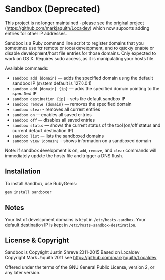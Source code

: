 # Sandbox (Deprecated)

This project is no longer maintained - please see the original project (https://github.com/markjaquith/Localdev) which now supports adding entries for other IP addresses.

Sandbox is a Ruby command line script to register domains that you sometimes use for remote or local development, and to quickly enable or disable development/host file entries for those domains. Only expected to work on OS X. Requires sudo access, as it is manipulating your hosts file.

Available commands:

* `sandbox add {domain}` — adds the specified domain using the default sandbox IP (system default is 127.0.0.1)
* `sandbox add {domain} {ip}` — adds the specified domain pointing to the specified IP
* `sandbox destination {ip}` - sets the default sandbox IP
* `sandbox remove {domain}` — removes the specified domain
* `sandbox clear` - removes all current entries
* `sandbox on` — enables all saved entries
* `sandbox off` — disables all saved entries
* `sandbox status` — shows the current status of the tool (on/off status and current default destination IP)
* `sandbox list` — lists the sandboxed domains
* `sandbox view {domain}` - shows information on a sandboxed domain

Note: if sandbox development is on, `add`, `remove`, and `clear` commands will immediately update the hosts file and trigger a DNS flush.

## Installation

To install Sandbox, use RubyGems:

```bash
gem install sandboxer
```

## Notes

Your list of development domains is kept in `/etc/hosts-sandbox`.
Your default destination IP is kept in `/etc/hosts-sandbox-destination`.

## License & Copyright

Sandbox is Copyright Justin Shreve 2011-2015
Based on Localdev Copyright Mark Jaquith 2011
see https://github.com/markjaquith/Localdev

Offered under the terms of the GNU General Public License, version 2, or any later version.
